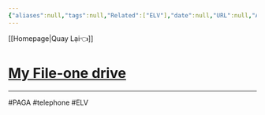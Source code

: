 ```yaml
---
{"aliases":null,"tags":null,"Related":["ELV"],"date":null,"URL":null,"Author":null,"dg-publish":true,"permalink":"/ELV/Hệ Thống Điện Thoại/","dgPassFrontmatter":true,"noteIcon":"2","created":"2023-12-26T16:19:19.252+07:00","updated":"2024-01-12T11:38:21.219+07:00"}
---
```




[[Homepage\|Quay Lại👈]]
# [My File-one drive](https://onedrive.live.com/?id=5789757131C7DAFA%21107282&cid=5789757131C7DAFA)
---
#PAGA #telephone #ELV 
